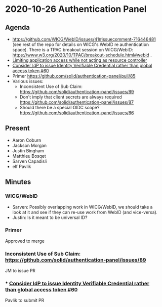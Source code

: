 # 2020-10-26 Authentication Panel

## Agenda

* https://github.com/WICG/WebID/issues/41#issuecomment-716446481 (see rest of the repo for details on WICG's WebID re authentication space). There is a TPAC breakout session on WICG/WebID: https://www.w3.org/2020/10/TPAC/breakout-schedule.html#webid .
* [Limiting application access while not acting as resource controller](https://solid.github.io/authorization-panel/wac-ucr/#uc-client-constraints)
* [Consider IdP to issue Identity Verifiable Credential rather than global access token #60](https://github.com/solid/authentication-panel/issues/60)
* Primer https://github.com/solid/authentication-panel/pull/85
* Various issues:
    * Inconsistent Use of Sub Claim: https://github.com/solid/authentication-panel/issues/89
    * Don't imply that client secrets are always required https://github.com/solid/authentication-panel/issues/87
    * Should there be a special OIDC scope? https://github.com/solid/authentication-panel/issues/86

## Present

* Aaron Coburn
* Jackson Morgan
* Justin Bingham
* Matthieu Bosqet
* Sarven Capadisli
* elf Pavlik

## Minutes

### WICG/WebID

- Sarven: Possibly overlapping work in WICG/WebID, we should take a look at it and see if they can re-use work from WebID (and vice-versa).
- Justin: Is it meant to be universal ID?

### Primer

Approved to merge

### Inconsistent Use of Sub Claim: https://github.com/solid/authentication-panel/issues/89

JM to issue PR

### * [Consider IdP to issue Identity Verifiable Credential rather than global access token #60](https://github.com/solid/authentication-panel/issues/60)

Pavlik to submit PR

